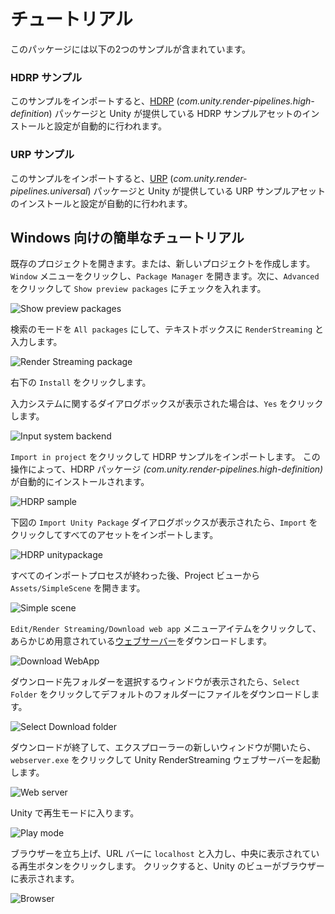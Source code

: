 # チュートリアル

このパッケージには以下の2つのサンプルが含まれています。

### HDRP サンプル

このサンプルをインポートすると、[HDRP](https://docs.unity3d.com/Packages/com.unity.render-pipelines.high-definition@latest) (*com.unity.render-pipelines.high-definition*) パッケージと Unity が提供している HDRP サンプルアセットのインストールと設定が自動的に行われます。

### URP サンプル

このサンプルをインポートすると、[URP](https://docs.unity3d.com/Packages/com.unity.render-pipelines.universal@latest) (*com.unity.render-pipelines.universal*) パッケージと Unity が提供している URP サンプルアセットのインストールと設定が自動的に行われます。

## Windows 向けの簡単なチュートリアル

既存のプロジェクトを開きます。または、新しいプロジェクトを作成します。
`Window` メニューをクリックし、`Package Manager` を開きます。次に、`Advanced` をクリックして `Show preview packages` にチェックを入れます。

![Show preview packages](../images/show_preview_packages.png)

検索のモードを `All packages` にして、テキストボックスに `RenderStreaming` と入力します。

![Render Streaming package](../images/render_streaming_package.png)

右下の `Install` をクリックします。

入力システムに関するダイアログボックスが表示された場合は、`Yes` をクリックします。

![Input system backend](../images/input_system_backend.png)

`Import in project` をクリックして HDRP サンプルをインポートします。
この操作によって、HDRP パッケージ *(com.unity.render-pipelines.high-definition)* が自動的にインストールされます。

![HDRP sample](../images/hdrp_sample.png)

下図の `Import Unity Package` ダイアログボックスが表示されたら、`Import` をクリックしてすべてのアセットをインポートします。

![HDRP unitypackage](../images/hdrp_unitypackage.png)

すべてのインポートプロセスが終わった後、Project ビューから `Assets/SimpleScene` を開きます。

![Simple scene](../images/simplescene.png)

`Edit/Render Streaming/Download web app` メニューアイテムをクリックして、あらかじめ用意されている[ウェブサーバー](https://github.com/Unity-Technologies/UnityRenderStreaming/releases)をダウンロードします。

![Download WebApp](../images/download_webapp.png)

ダウンロード先フォルダーを選択するウィンドウが表示されたら、`Select Folder` をクリックしてデフォルトのフォルダーにファイルをダウンロードします。

![Select Download folder](../images/select_download_folder.png)

ダウンロードが終了して、エクスプローラーの新しいウィンドウが開いたら、`webserver.exe` をクリックして Unity RenderStreaming ウェブサーバーを起動します。

![Web server](../images/webserver.png)

Unity で再生モードに入ります。

![Play mode](../images/play_mode.png)

ブラウザーを立ち上げ、URL バーに `localhost` と入力し、中央に表示されている再生ボタンをクリックします。
クリックすると、Unity のビューがブラウザーに表示されます。

![Browser](../images/browser.png)